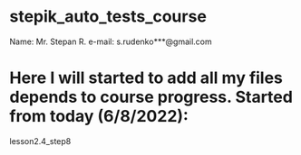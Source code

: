 # stepik_auto_tests_course

Name: Mr. Stepan R.
e-mail: s.rudenko***@gmail.com

# Here I will started to add all my files depends to course progress. Started from today (6/8/2022):
  lesson2.4_step8
